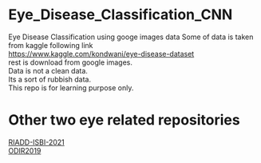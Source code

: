 # Eye_Disease_Classification_CNN
 Eye Disease Classification using googe images data
Some of data is taken from kaggle following link  
https://www.kaggle.com/kondwani/eye-disease-dataset  
rest is download from google images.  
Data is not a clean data.   
Its a sort of rubbish data.  
This repo is for learning purpose only.  

# Other two eye related repositories 
[RIADD-ISBI-2021](https://github.com/talhaanwarch/RIADD-ISBI-2021)  
[ODIR2019](https://github.com/talhaanwarch/ODIR2019)
